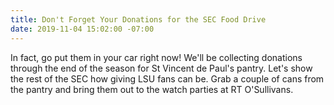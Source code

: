 ```yaml
---
title: Don't Forget Your Donations for the SEC Food Drive
date: 2019-11-04 15:02:00 -07:00
---
```


In fact, go put them in your car right now! We'll be collecting donations through the end of the season for St Vincent de Paul's pantry. Let's show the rest of the SEC how giving LSU fans can be. Grab a couple of cans from the pantry and bring them out to the watch parties at RT O'Sullivans.